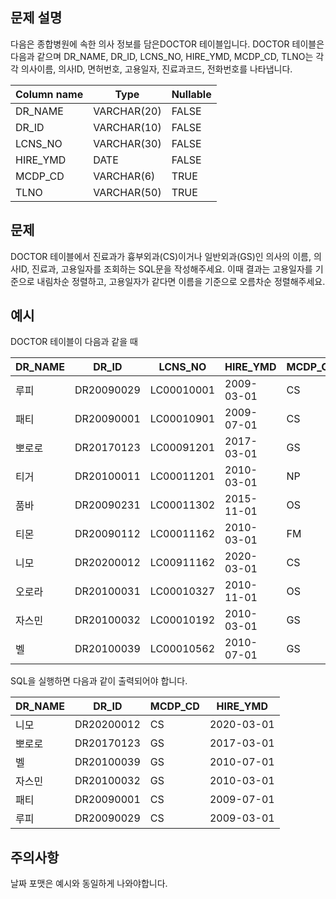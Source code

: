 ## 문제 설명
다음은 종합병원에 속한 의사 정보를 담은DOCTOR 테이블입니다. DOCTOR 테이블은 다음과 같으며 DR_NAME, DR_ID, LCNS_NO, HIRE_YMD, MCDP_CD, TLNO는 각각 의사이름, 의사ID, 면허번호, 고용일자, 진료과코드, 전화번호를 나타냅니다.

|Column name|	Type|	Nullable|
|-|-|-|
|DR_NAME|	VARCHAR(20)|	FALSE|
|DR_ID|	VARCHAR(10)|	FALSE|
|LCNS_NO|	VARCHAR(30)|	FALSE|
|HIRE_YMD|	DATE|	FALSE|
|MCDP_CD|	VARCHAR(6)|	TRUE|
|TLNO|	VARCHAR(50)|	TRUE|
## 문제
DOCTOR 테이블에서 진료과가 흉부외과(CS)이거나 일반외과(GS)인 의사의 이름, 의사ID, 진료과, 고용일자를 조회하는 SQL문을 작성해주세요. 이때 결과는 고용일자를 기준으로 내림차순 정렬하고, 고용일자가 같다면 이름을 기준으로 오름차순 정렬해주세요.

## 예시
DOCTOR 테이블이 다음과 같을 때

|DR_NAME|	DR_ID|	LCNS_NO|	HIRE_YMD|	MCDP_CD|	TLNO|
|-|-|-|-|-|-|
|루피|	DR20090029|	LC00010001|	2009-03-01|	CS|	01085482011|
|패티|	DR20090001|	LC00010901|	2009-07-01|	CS|	01085220122|
|뽀로로|	DR20170123|	LC00091201|	2017-03-01|	GS|	01034969210|
|티거|	DR20100011|	LC00011201|	2010-03-01|	NP|	01034229818|
|품바|	DR20090231|	LC00011302|	2015-11-01|	OS|	01049840278|
|티몬|	DR20090112|	LC00011162|	2010-03-01|	FM|	01094622190|
|니모|	DR20200012|	LC00911162|	2020-03-01|	CS|	01089483921|
|오로라|	DR20100031|	LC00010327|	2010-11-01|	OS|	01098428957|
|자스민|	DR20100032|	LC00010192|	2010-03-01|	GS|	01023981922|
|벨|	DR20100039|	LC00010562|	2010-07-01|	GS|	01058390758|

SQL을 실행하면 다음과 같이 출력되어야 합니다.

|DR_NAME|	DR_ID|	MCDP_CD|	HIRE_YMD|
|-|-|-|-|
|니모|	DR20200012|	CS|	2020-03-01||
|뽀로로|	DR20170123|	GS|	2017-03-01|
|벨|	DR20100039|	GS|	2010-07-01|
|자스민|	DR20100032|	GS|	2010-03-01|
|패티|	DR20090001|	CS|	2009-07-01|
|루피|	DR20090029|	CS|	2009-03-01|
## 주의사항
날짜 포맷은 예시와 동일하게 나와야합니다.